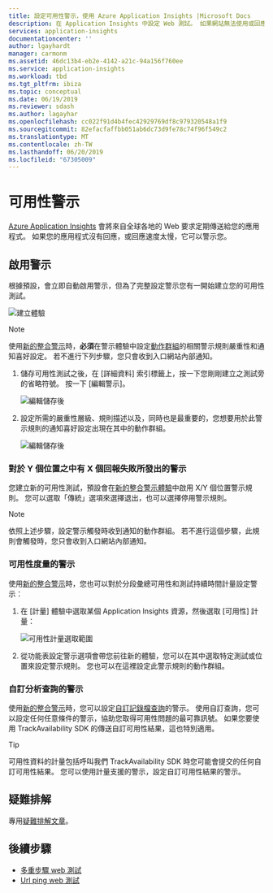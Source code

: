 ```yaml
---
title: 設定可用性警示，使用 Azure Application Insights |Microsoft Docs
description: 在 Application Insights 中設定 Web 測試。 如果網站無法使用或回應緩慢，將收到警示。
services: application-insights
documentationcenter: ''
author: lgayhardt
manager: carmonm
ms.assetid: 46dc13b4-eb2e-4142-a21c-94a156f760ee
ms.service: application-insights
ms.workload: tbd
ms.tgt_pltfrm: ibiza
ms.topic: conceptual
ms.date: 06/19/2019
ms.reviewer: sdash
ms.author: lagayhar
ms.openlocfilehash: cc022f91d4b4fec42929769df8c979320548a1f9
ms.sourcegitcommit: 82efacfaffbb051ab6dc73d9fe78c74f96f549c2
ms.translationtype: MT
ms.contentlocale: zh-TW
ms.lasthandoff: 06/20/2019
ms.locfileid: "67305009"
---
```

# <a name="availability-alerts"></a>可用性警示

[Azure Application Insights](../../azure-monitor/app/app-insights-overview.md) 會將來自全球各地的 Web 要求定期傳送給您的應用程式。 如果您的應用程式沒有回應，或回應速度太慢，它可以警示您。

## <a name="enable-alerts"></a>啟用警示

根據預設，會立即自動啟用警示，但為了完整設定警示您有一開始建立您的可用性測試。

![建立體驗](./media/availability-alerts/create-test.png)

> [!NOTE]
>  使用[新的整合警示](https://docs.microsoft.com/azure/monitoring-and-diagnostics/monitoring-overview-unified-alerts)時，**必須**在警示體驗中設定[動作群組](https://docs.microsoft.com/azure/monitoring-and-diagnostics/monitoring-action-groups)的相關警示規則嚴重性和通知喜好設定。 若不進行下列步驟，您只會收到入口網站內部通知。

1. 儲存可用性測試之後，在 [詳細資料] 索引標籤上，按一下您剛剛建立之測試旁的省略符號。 按一下 [編輯警示]。

   ![編輯儲存後](./media/availability-alerts/edit-alert.png)

2. 設定所需的嚴重性層級、規則描述以及，同時也是最重要的，您想要用於此警示規則的通知喜好設定出現在其中的動作群組。

   ![編輯儲存後](./media/availability-alerts/set-action-group.png)

### <a name="alert-on-x-out-of-y-locations-reporting-failures"></a>對於 Y 個位置之中有 X 個回報失敗所發出的警示

您建立新的可用性測試，預設會在[新的整合警示體驗](https://docs.microsoft.com/azure/monitoring-and-diagnostics/monitoring-overview-unified-alerts)中啟用 X/Y 個位置警示規則。 您可以選取「傳統」選項來選擇退出，也可以選擇停用警示規則。

> [!NOTE]
> 依照上述步驟，設定警示觸發時收到通知的動作群組。 若不進行這個步驟，此規則會觸發時，您只會收到入口網站內部通知。
>

### <a name="alert-on-availability-metrics"></a>可用性度量的警示

使用[新的整合警示](https://docs.microsoft.com/azure/monitoring-and-diagnostics/monitoring-overview-unified-alerts)時，您也可以對於分段彙總可用性和測試持續時間計量設定警示：

1. 在 [計量] 體驗中選取某個 Application Insights 資源，然後選取 [可用性] 計量：

    ![可用性計量選取範圍](./media/availability-alerts/select-metric.png)

2. 從功能表設定警示選項會帶您前往新的體驗，您可以在其中選取特定測試或位置來設定警示規則。 您也可以在這裡設定此警示規則的動作群組。

### <a name="alert-on-custom-analytics-queries"></a>自訂分析查詢的警示

使用[新的整合警示](https://docs.microsoft.com/azure/monitoring-and-diagnostics/monitoring-overview-unified-alerts)時，您可以設定[自訂記錄檔查詢](https://docs.microsoft.com/azure/monitoring-and-diagnostics/monitor-alerts-unified-log)的警示。 使用自訂查詢，您可以設定任何任意條件的警示，協助您取得可用性問題的最可靠訊號。 如果您要使用 TrackAvailability SDK 的傳送自訂可用性結果，這也特別適用。 

> [!Tip]
> 可用性資料的計量包括呼叫我們 TrackAvailability SDK 時您可能會提交的任何自訂可用性結果。 您可以使用計量支援的警示，設定自訂可用性結果的警示。
>

## <a name="troubleshooting"></a>疑難排解

專用[疑難排解文章](troubleshoot-availability.md)。

## <a name="next-steps"></a>後續步驟

* [多重步驟 web 測試](availability-multistep.md)
* [Url ping web 測試](monitor-web-app-availability.md)

